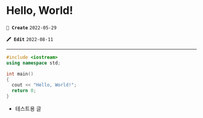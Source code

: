 # Hello, World!

**`📌 Create`** `2022-05-29`

**`🖍 Edit`** `2022-08-11`

<hr>

```cpp
#include <iostream>
using namespace std;

int main()
{
  cout << "Hello, World!";
  return 0;
}
```
* 테스트용 글
